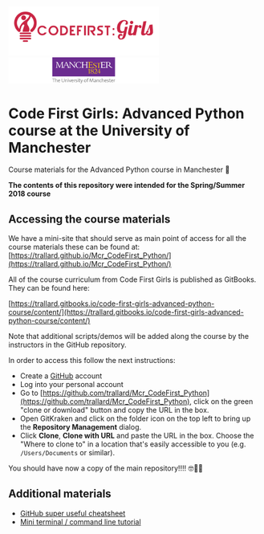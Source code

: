 <img src='./assets/CF-logo.png' width='300px'>
<img src='./assets/manchester.png' width='300px'>

# Code First Girls: Advanced Python course at the University of Manchester

Course materials for the Advanced Python course in Manchester 🤖

**The contents of this repository were intended for the Spring/Summer 2018 course**

## Accessing the course materials
We have a mini-site that should serve as main point of access for all the course materials
these can be found at:
[https://trallard.github.io/Mcr_CodeFirst_Python/](https://trallard.github.io/Mcr_CodeFirst_Python/)

All of the course curriculum from Code First Girls is published as GitBooks. They can be found here:

[https://trallard.gitbooks.io/code-first-girls-advanced-python-course/content/](https://trallard.gitbooks.io/code-first-girls-advanced-python-course/content/)

Note that additional scripts/demos will be added along the course by the instructors in the
GitHub repository.

In order to access this follow the next instructions:

- Create a [GitHub](https://github.com) account
- Log into your personal account
- Go to [https://github.com/trallard/Mcr_CodeFirst_Python](https://github.com/trallard/Mcr_CodeFirst_Python),
click on the green "clone or download" button and copy the URL in the box.
- Open GitKraken and click on the folder icon on the top left to bring up the **Repository Management** dialog.
- Click **Clone**, **Clone with URL** and paste the URL in the box. Choose the "Where to clone to" in a
location that's easily accessible to you (e.g. `/Users/Documents` or similar).

You should have now a copy of the main repository!!!! 🤓🎉🎈


## Additional materials
- [GitHub super useful cheatsheet](https://services.github.com/on-demand/downloads/github-git-cheat-sheet.pdf)
- [Mini terminal / command line tutorial](./terminal.md)
